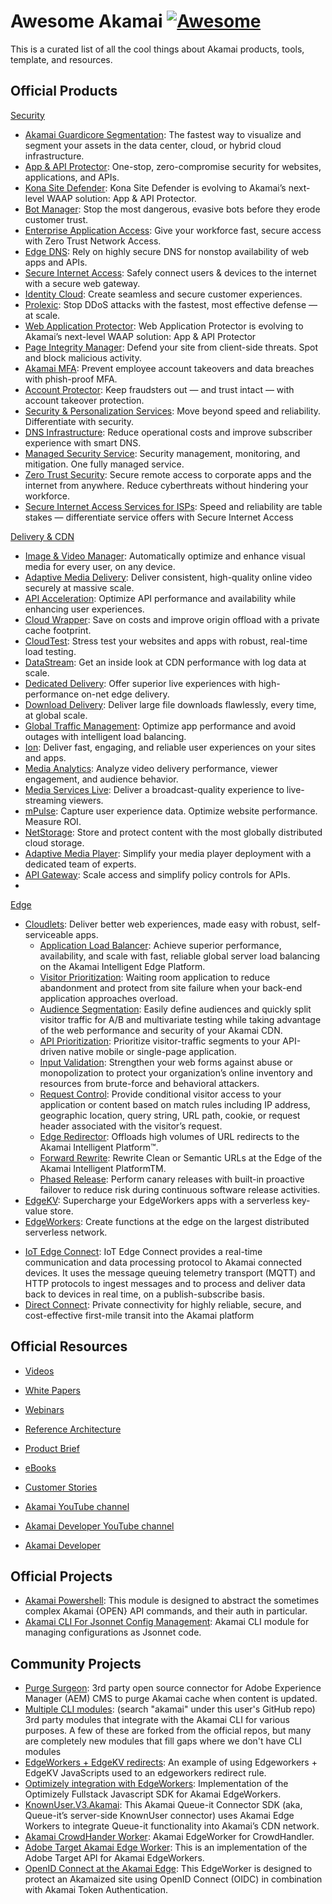 # Awesome Akamai [![Awesome](https://awesome.re/badge-flat2.svg)](https://awesome.re)

This is a curated list of all the cool things about Akamai products, tools, template, and resources.

## Official Products

[Security](https://www.akamai.com/solutions/security)

- [Akamai Guardicore Segmentation](https://www.akamai.com/products/akamai-segmentation): The fastest way to visualize and segment your assets in the data center, cloud, or hybrid cloud infrastructure.
- [App & API Protector](https://www.akamai.com/products/app-and-api-protector): One-stop, zero-compromise security for websites, applications, and APIs.
- [Kona Site Defender](https://www.akamai.com/products/kona-site-defender): Kona Site Defender is evolving to Akamai’s next-level WAAP solution: App & API Protector.
- [Bot Manager](https://www.akamai.com/products/bot-manager): Stop the most dangerous, evasive bots before they erode customer trust.
- [Enterprise Application Access](https://www.akamai.com/products/enterprise-application-access): Give your workforce fast, secure access with Zero Trust Network Access.
- [Edge DNS](https://www.akamai.com/products/edge-dns): Rely on highly secure DNS for nonstop availability of web apps and APIs.
- [Secure Internet Access](https://www.akamai.com/products/secure-internet-access): Safely connect users & devices to the internet with a secure web gateway.
- [Identity Cloud](https://www.akamai.com/products/identity-cloud): Create seamless and secure customer experiences.
- [Prolexic](https://www.akamai.com/products/prolexic-solutions): Stop DDoS attacks with the fastest, most effective defense — at scale.
- [Web Application Protector](https://www.akamai.com/products/web-application-protector): Web Application Protector is evolving to Akamai’s next-level WAAP solution: App & API Protector
- [Page Integrity Manager](https://www.akamai.com/products/page-integrity-manager): Defend your site from client-side threats. Spot and block malicious activity.
- [Akamai MFA](https://www.akamai.com/products/akamai-mfa): Prevent employee account takeovers and data breaches with phish-proof MFA.
- [Account Protector](https://www.akamai.com/products/account-protector): Keep fraudsters out — and trust intact — with account takeover protection.
- [Security & Personalization Services](https://www.akamai.com/products/security-and-personalization-services): Move beyond speed and reliability. Differentiate with security.
- [DNS Infrastructure](https://www.akamai.com/products/dns-infrastructure): Reduce operational costs and improve subscriber experience with smart DNS.
- [Managed Security Service](https://www.akamai.com/products/managed-security-service): Security management, monitoring, and mitigation. One fully managed service.
- [Zero Trust Security](https://www.akamai.com/solutions/security/remote-work-security): Secure remote access to corporate apps and the internet from anywhere. Reduce cyberthreats without hindering your workforce.
- [Secure Internet Access Services for ISPs](https://www.akamai.com/products/secure-internet-access-services-for-isps): Speed and reliability are table stakes — differentiate service offers with Secure Internet Access

[Delivery & CDN](https://www.akamai.com/solutions/content-delivery-network)

- [Image & Video Manager](https://www.akamai.com/products/image-and-video-manager): Automatically optimize and enhance visual media for every user, on any device.
- [Adaptive Media Delivery](https://www.akamai.com/products/adaptive-media-delivery): Deliver consistent, high-quality online video securely at massive scale.
- [API Acceleration](https://www.akamai.com/products/api-acceleration): Optimize API performance and availability while enhancing user experiences.
- [Cloud Wrapper](https://www.akamai.com/products/cloud-wrapper): Save on costs and improve origin offload with a private cache footprint.
- [CloudTest](https://www.akamai.com/products/cloudtest): Stress test your websites and apps with robust, real-time load testing.
- [DataStream](https://www.akamai.com/products/datastream): Get an inside look at CDN performance with log data at scale.
- [Dedicated Delivery](https://www.akamai.com/products/aura-dedicated-delivery): Offer superior live experiences with high-performance on-net edge delivery.
- [Download Delivery](https://www.akamai.com/products/download-delivery): Deliver large file downloads flawlessly, every time, at global scale.
- [Global Traffic Management](https://www.akamai.com/products/global-traffic-management): Optimize app performance and avoid outages with intelligent load balancing.
- [Ion](https://www.akamai.com/products/web-performance-optimization): Deliver fast, engaging, and reliable user experiences on your sites and apps.
- [Media Analytics](https://www.akamai.com/products/media-analytics): Analyze video delivery performance, viewer engagement, and audience behavior.
- [Media Services Live](https://www.akamai.com/products/media-services-live): Deliver a broadcast-quality experience to live-streaming viewers.
- [mPulse](https://www.akamai.com/products/mpulse-real-user-monitoring): Capture user experience data. Optimize website performance. Measure ROI.
- [NetStorage](https://www.akamai.com/products/netstorage): Store and protect content with the most globally distributed cloud storage.
- [Adaptive Media Player](https://www.akamai.com/resources/product-brief/adaptive-media-player-product-brief): Simplify your media player deployment with a dedicated team of experts.
- [API Gateway](https://www.akamai.com/site/en/documents/product-brief/akamai-api-gateway-product-brief.pdf): Scale access and simplify policy controls for APIs.
- 

[Edge](https://www.akamai.com/solutions/edge)

- [Cloudlets](https://www.akamai.com/products/cloudlets): Deliver better web experiences, made easy with robust, self-serviceable apps.
  - [Application Load Balancer](https://www.akamai.com/site/en/documents/product-brief/application-load-balancer-cloudlet-product-brief.pdf): Achieve superior performance, availability, and scale with fast, reliable global server load balancing on the Akamai Intelligent Edge Platform.
  - [Visitor Prioritization](https://www.akamai.com/site/en/documents/product-brief/visitor-prioritization-cloudlet-product-brief.pdf): Waiting room application to reduce abandonment and protect from site failure when your back-end application approaches overload.
  - [Audience Segmentation](https://www.akamai.com/site/en/documents/product-brief/akamai-audience-segmentation-cloudlet-product-brief.pdf): Easily define audiences and quickly split visitor traffic for A/B and multivariate testing while taking advantage of the web performance and security of your Akamai CDN.
  - [API Prioritization](https://www.akamai.com/site/en/documents/product-brief/api-prioritization-cloudlet-product-brief.pdf): Prioritize visitor-traffic segments to your API-driven native mobile or single-page application.
  - [Input Validation](https://www.akamai.com/site/en/documents/product-brief/input-validation-cloudlet-product-brief.pdf): Strengthen your web forms against abuse or monopolization to protect your organization’s online inventory and resources from brute-force and behavioral attackers.
  - [Request Control](https://www.akamai.com/site/en/documents/product-brief/akamai-request-control-cloudlet-product-brief.pdf): Provide conditional visitor access to your application or content based on match rules including IP address, geographic location, query string, URL path, cookie, or request header associated with the visitor’s request.
  - [Edge Redirector](https://www.akamai.com/site/en/documents/product-brief/edge-redirector-cloudlet-product-brief.pdf): Offloads high volumes of URL redirects to the Akamai Intelligent Platform™.
  - [Forward Rewrite](https://www.akamai.com/site/en/documents/product-brief/forward-rewrite-cloudlet-product-brief.pdf): Rewrite Clean or Semantic URLs at the Edge of the Akamai Intelligent PlatformTM.
  - [Phased Release](https://www.akamai.com/site/en/documents/product-brief/akamai-phased-release-cloudlet-product-brief.pdf): Perform canary releases with built-in proactive failover to reduce risk during continuous
software release activities.
- [EdgeKV](https://www.akamai.com/products/edgekv): Supercharge your EdgeWorkers apps with a serverless key-value store.
- [EdgeWorkers](https://www.akamai.com/products/serverless-computing-edgeworkers): Create functions at the edge on the largest distributed serverless network.
<!-- - [Google Cloud Platform Interconnect] -->
- [IoT Edge Connect](https://techdocs.akamai.com/iot-edge-connect/docs): IoT Edge Connect provides a real-time communication and data processing protocol to Akamai connected devices. It uses the message queuing telemetry transport (MQTT) and HTTP protocols to ingest messages and to process and deliver data back to devices in real time, on a publish-subscribe basis.
- [Direct Connect](https://www.akamai.com/site/en/documents/product-brief/direct-connect-product-brief.pdf): Private connectivity for highly reliable, secure, and cost-effective first-mile transit into the Akamai platform

## Official Resources

- [Videos](https://www.akamai.com/resources/video)
- [White Papers](https://www.akamai.com/resources/white-paper)
- [Webinars](https://www.akamai.com/resources/webinar)
- [Reference Architecture](https://www.akamai.com/resources/reference-architecture)
- [Product Brief](https://www.akamai.com/resources/product-brief)
- [eBooks](https://www.akamai.com/resources/ebook)
- [Customer Stories](https://www.akamai.com/resources/customer-story)
  
- [Akamai YouTube channel](https://www.youtube.com/akamai)
- [Akamai Developer YouTube channel](https://www.youtube.com/c/AkamaiDeveloper)
- [Akamai Developer](https://developer.akamai.com/)

## Official Projects

- [Akamai Powershell](https://github.com/akamai/akamaipowershell): This module is designed to abstract the sometimes complex Akamai {OPEN} API commands, and their auth in particular.
- [Akamai CLI For Jsonnet Config Management](https://github.com/akamai/cli-jsonnet):  Akamai CLI module for managing configurations as Jsonnet code. 

## Community Projects

- [Purge Surgeon](https://github.com/AvionosLLC/purge-surgeon): 3rd party open source connector for Adobe Experience Manager (AEM) CMS to purge Akamai cache when content is updated.
- [Multiple CLI modules](https://github.com/apiheat): (search "akamai" under this user's GitHub repo) 3rd party modules that integrate with the Akamai CLI for various purposes.  A few of these are forked from the official repos, but many are completely new modules that fill gaps where we don't have CLI modules
- [EdgeWorkers + EdgeKV redirects](https://github.com/anne2gao/edgeworkers): An example of using Edgeworkers + EdgeKV JavaScripts used to an edgeworkers redirect rule.
- [Optimizely integration with EdgeWorkers](https://github.com/simone-coelho/optimizely-edgeworker-akamai): Implementation of the Optimizely Fullstack Javascript SDK for Akamai EdgeWorkers.
- [KnownUser.V3.Akamai](https://github.com/queueit/KnownUser.V3.Akamai): This Akamai Queue-it Connector SDK (aka, Queue-it’s server-side KnownUser connector) uses Akamai Edge Workers to integrate Queue-it functionality into Akamai’s CDN network.
- [Akamai CrowdHander Worker](https://github.com/Crowdhandler/crowdhandler-akamai-integration): Akamai EdgeWorker for CrowdHandler. 
- [Adobe Target Akamai Edge Worker](https://github.com/auahmed/target-edgeworker-akamai): This is an implementation of the Adobe Target API for Akamai EdgeWorkers.
- [OpenID Connect at the Akamai Edge](https://github.com/IanCassTwo/edgeworker-oidc): This EdgeWorker is designed to protect an Akamaized site using OpenID Connect (OIDC) in combination with Akamai Token Authentication.
